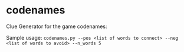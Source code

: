 # codenames
Clue Generator for the game codenames:

Sample usage:
```codenames.py --pos <list of words to connect> --neg <list of words to avoid> --n_words 5```

